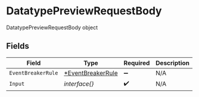 # DatatypePreviewRequestBody

DatatypePreviewRequestBody object


## Fields

| Field                                                        | Type                                                         | Required                                                     | Description                                                  |
| ------------------------------------------------------------ | ------------------------------------------------------------ | ------------------------------------------------------------ | ------------------------------------------------------------ |
| `EventBreakerRule`                                           | [*EventBreakerRule](../../models/shared/eventbreakerrule.md) | :heavy_minus_sign:                                           | N/A                                                          |
| `Input`                                                      | *interface{}*                                                | :heavy_check_mark:                                           | N/A                                                          |